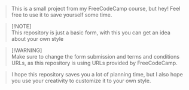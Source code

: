 > This is a small project from my FreeCodeCamp course, but hey! Feel free to use it to save yourself some time.

>[!NOTE]\
> This repository is just a basic form, with this you can get an idea about your own style

>[!WARNING]\
> Make sure to change the form submission and terms and conditions URLs, as this repository is using URLs provided by FreeCodeCamp.

> I hope this repository saves you a lot of planning time, but I also hope you use your creativity to customize it to your own style.

